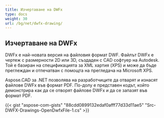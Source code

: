 ```yaml
---
title: Изчертаване на DWFx
type: docs
weight: 30
url: /bg/net/dwfx-drawing/
---
```


## **Изчертаване на DWFx**
DWFx е най-новата версия на файловия формат DWF. Файлът DWFx е чертеж с размерности 2D или 3D, създаден с CAD софтуер на Autodesk. Той е базиран на спецификацията за XML хартия (XPS) и може да бъде преглеждан и отпечатван с помощта на прегледача на Microsoft XPS.

Aspose.CAD за .NET позволява на разработчиците да отварят и изнасят файлове DWFx във формат PDF. По-долу е представен кодът, който демонстрира как да се отворят файлове DWFx и да се запазят във формат PDF.

{{< gist "aspose-com-gists" "88cdd0899132edaf0afff77d33d11ae5" "Src-DWFX-Drawings-OpenDwfxFile-1.cs" >}}
